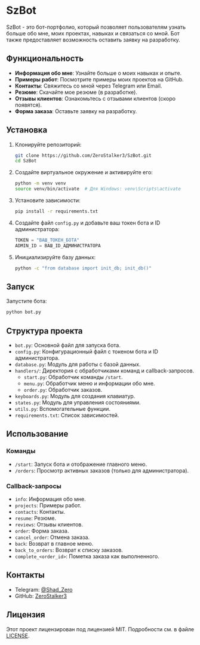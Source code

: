 # SzBot

SzBot - это бот-портфолио, который позволяет пользователям узнать больше обо мне, моих проектах, навыках и связаться со мной. Бот также предоставляет возможность оставить заявку на разработку.

## Функциональность

- **Информация обо мне**: Узнайте больше о моих навыках и опыте.
- **Примеры работ**: Посмотрите примеры моих проектов на GitHub.
- **Контакты**: Свяжитесь со мной через Telegram или Email.
- **Резюме**: Скачайте мое резюме (в разработке).
- **Отзывы клиентов**: Ознакомьтесь с отзывами клиентов (скоро появятся).
- **Форма заказа**: Оставьте заявку на разработку.

## Установка

1. Клонируйте репозиторий:
    ```sh
    git clone https://github.com/ZeroStalker3/SzBot.git
    cd SzBot
    ```

2. Создайте виртуальное окружение и активируйте его:
    ```sh
    python -m venv venv
    source venv/bin/activate  # Для Windows: venv\Scripts\activate
    ```

3. Установите зависимости:
    ```sh
    pip install -r requirements.txt
    ```

4. Создайте файл `config.py` и добавьте ваш токен бота и ID администратора:
    ```python
    TOKEN = "ВАШ_ТОКЕН_БОТА"
    ADMIN_ID = ВАШ_ID_АДМИНИСТРАТОРА
    ```

5. Инициализируйте базу данных:
    ```sh
    python -c "from database import init_db; init_db()"
    ```

## Запуск

Запустите бота:
```sh
python bot.py
```

## Структура проекта

- `bot.py`: Основной файл для запуска бота.
- `config.py`: Конфигурационный файл с токеном бота и ID администратора.
- `database.py`: Модуль для работы с базой данных.
- `handlers/`: Директория с обработчиками команд и callback-запросов.
  - `start.py`: Обработчик команды `/start`.
  - `menu.py`: Обработчик меню и информации обо мне.
  - `order.py`: Обработчик заказов.
- `keyboards.py`: Модуль для создания клавиатур.
- `states.py`: Модуль для управления состояниями.
- `utils.py`: Вспомогательные функции.
- `requirements.txt`: Список зависимостей.

## Использование

### Команды

- `/start`: Запуск бота и отображение главного меню.
- `/orders`: Просмотр активных заказов (только для администратора).

### Callback-запросы

- `info`: Информация обо мне.
- `projects`: Примеры работ.
- `contacts`: Контакты.
- `resume`: Резюме.
- `reviews`: Отзывы клиентов.
- `order`: Форма заказа.
- `cancel_order`: Отмена заказа.
- `back`: Возврат в главное меню.
- `back_to_orders`: Возврат к списку заказов.
- `complete_<order_id>`: Пометка заказа как выполненного.

## Контакты

- Telegram: [@Shad_Zero](https://t.me/Shad_Zero)
- GitHub: [ZeroStalker3](https://github.com/ZeroStalker3)

## Лицензия

Этот проект лицензирован под лицензией MIT. Подробности см. в файле [LICENSE](LICENSE).
